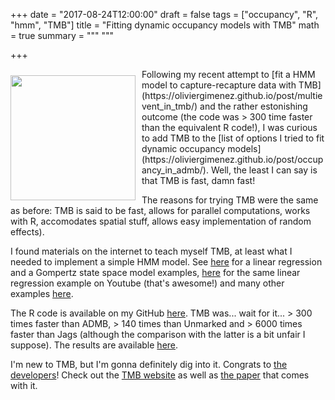+++
date = "2017-08-24T12:00:00"
draft = false
tags = ["occupancy", "R", "hmm", "TMB"]
title = "Fitting dynamic occupancy models with TMB"
math = true
summary = """
"""

+++
 
<img style="float:left;margin-right:10px;margin-top:10px;width:200px;margin-bottom:5px" src="/img/occ_darryl.png">
Following my recent attempt to [fit a HMM model to capture-recapture data with TMB](https://oliviergimenez.github.io/post/multievent_in_tmb/) and the rather estonishing outcome (the code was > 300 time faster than the equivalent R code!), I was curious to add TMB to the [list of options I tried to fit dynamic occupancy models](https://oliviergimenez.github.io/post/occupancy_in_admb/). Well, the least I can say is that TMB is fast, damn fast!



<!--more-->



The reasons for trying TMB were the same as before: TMB is said to be fast, allows for parallel computations, works with R, accomodates spatial stuff, allows easy implementation of random effects). 

I found materials on the internet to teach myself TMB, at least what I needed to implement a simple HMM model. See [here](http://seananderson.ca/2014/10/17/tmb.html) for a linear regression and a Gompertz state space model examples, [here](https://www.youtube.com/watch?v=A5CLrhzNzVU) for the same linear regression example on Youtube (that's awesome!) and many other examples [here](http://kaskr.github.io/adcomp/examples.html). 

The R code is available on my GitHub [here](https://github.com/oliviergimenez/occupancy_tmb). TMB was... wait for it... > 300 times faster than ADMB, > 140 times than Unmarked and > 6000 times faster than Jags (although the comparison with the latter is a bit unfair I suppose). The results are available [here](http://rpubs.com/ogimenez/301798). 

I'm new to TMB, but I'm gonna definitely dig into it. Congrats to [the developers](https://github.com/kaskr/adcomp/graphs/contributors)! Check out the [TMB website](http://tmb-project.org) as well as [the paper](https://www.jstatsoft.org/article/view/v070i05) that comes with it.

